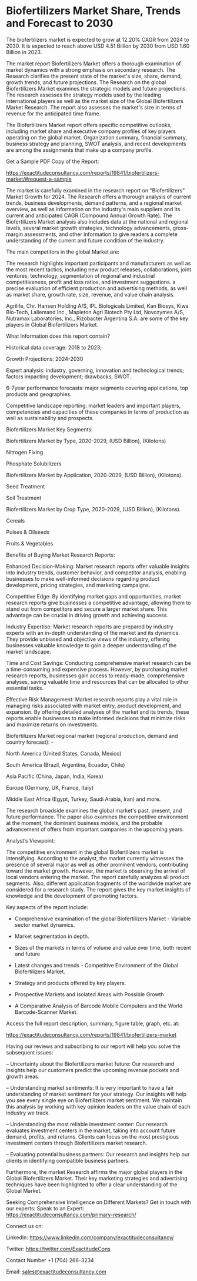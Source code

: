 # Biofertilizers Market Share, Trends and Forecast to 2030

The biofertilizers market is expected to grow at 12.20% CAGR from 2024 to 2030. It is expected to reach above USD 4.51 Billion by 2030 from USD 1.60 Billion in 2023.

The market report Biofertilizers Market offers a thorough examination of market dynamics with a strong emphasis on secondary research. The Research clarifies the present state of the market's size, share, demand, growth trends, and future projections. The Research on the global Biofertilizers Market examines the strategic models and future projections. The research assesses the strategy models used by the leading international players as well as the market size of the Global Biofertilizers Market Research. The report also assesses the market's size in terms of revenue for the anticipated time frame.

The Biofertilizers Market report offers specific competitive outlooks, including market share and executive company profiles of key players operating on the global market. Organization summary, financial summary, business strategy and planning, SWOT analysis, and recent developments are among the assignments that make up a company profile.

Get a Sample PDF Copy of the Report:

https://exactitudeconsultancy.com/reports/19841/biofertilizers-market/#request-a-sample

The market is carefully examined in the research report on "Biofertilizers" Market Growth for 2024. The Research offers a thorough analysis of current trends, business developments, demand patterns, and a regional market overview, as well as information on the industry's main suppliers and its current and anticipated CAGR (Compound Annual Growth Rate). The Biofertilizers Market analysis also includes data at the national and regional levels, several market growth strategies, technology advancements, gross-margin assessments, and other information to give readers a complete understanding of the current and future condition of the industry.

The main competitors in the global Market are:

The research highlights important participants and manufacturers as well as the most recent tactics, including new product releases, collaborations, joint ventures, technology, segmentation of regional and industrial competitiveness, profit and loss ratios, and investment suggestions. a precise evaluation of efficient production and advertising methods, as well as market share, growth rate, size, revenue, and value chain analysis.

Agrilife, Chr. Hansen Holding A/S, IPL Biologicals Limited, Kan Biosys, Kiwa Bio-Tech, Lallemand Inc., Mapleton Agri Biotech Pty Ltd, Novozymes A/S, Nutramax Laboratories, Inc., Rizobacter Argentina S.A. are some of the key players in Global Biofertilizers Market.

What Information does this report contain? 

Historical data coverage: 2018 to 2023;

Growth Projections: 2024-2030

Expert analysis: industry, governing, innovation and technological trends; factors impacting development; drawbacks, SWOT. 

6-7year performance forecasts: major segments covering applications, top products and geographies. 

Competitive landscape reporting: market leaders and important players, competencies and capacities of these companies in terms of production as well as sustainability and prospects.

Biofertilizers Market Key Segments:

Biofertilizers Market by Type, 2020-2029, (USD Billion), (Kilotons)

Nitrogen Fixing

Phosphate Solubilizers

Biofertilizers Market by Application, 2020-2029, (USD Billion), (Kilotons).

Seed Treatment

Soil Treatment

Biofertilizers Market by Crop Type, 2020-2029, (USD Billion), (Kilotons).

Cereals

Pulses & Oilseeds

Fruits & Vegetables




Benefits of Buying Market Research Reports:

Enhanced Decision-Making: Market research reports offer valuable insights into industry trends, customer behavior, and competitor analysis, enabling businesses to make well-informed decisions regarding product development, pricing strategies, and marketing campaigns.

Competitive Edge: By identifying market gaps and opportunities, market research reports give businesses a competitive advantage, allowing them to stand out from competitors and secure a larger market share. This advantage can be crucial in driving growth and achieving success.

Industry Expertise: Market research reports are prepared by industry experts with an in-depth understanding of the market and its dynamics. They provide unbiased and objective views of the industry, offering businesses valuable knowledge to gain a deeper understanding of the market landscape.

Time and Cost Savings: Conducting comprehensive market research can be a time-consuming and expensive process. However, by purchasing market research reports, businesses gain access to ready-made, comprehensive analyses, saving valuable time and resources that can be allocated to other essential tasks.

Effective Risk Management: Market research reports play a vital role in managing risks associated with market entry, product development, and expansion. By offering detailed analyses of the market and its trends, these reports enable businesses to make informed decisions that minimize risks and maximize returns on investments.

Biofertilizers Market regional market (regional production, demand and country forecast): -

North America (United States, Canada, Mexico)

South America (Brazil, Argentina, Ecuador, Chile)

Asia Pacific (China, Japan, India, Korea)

Europe (Germany, UK, France, Italy)

Middle East Africa (Egypt, Turkey, Saudi Arabia, Iran) and more.

The research broadside examines the global market's past, present, and future performance. The paper also examines the competitive environment at the moment, the dominant business models, and the probable advancement of offers from important companies in the upcoming years.

Analyst’s Viewpoint:

The competitive environment in the global Biofertilizers market is intensifying. According to the analyst, the market currently witnesses the presence of several major as well as other prominent vendors, contributing toward the market growth. However, the market is observing the arrival of local vendors entering the market. The report carefully analyzes all product segments. Also, different application fragments of the worldwide market are considered for a research study. The report gives the key market insights of knowledge and the development of promoting factors.

Key aspects of the report include:

- Comprehensive examination of the global Biofertilizers Market - Variable sector market dynamics.

- Market segmentation in depth.

- Sizes of the markets in terms of volume and value over time, both recent and future

- Latest changes and trends - Competitive Environment of the Global Biofertilizers Market.

- Strategy and products offered by key players.

- Prospective Markets and Isolated Areas with Possible Growth

- A Comparative Analysis of Barcode Mobile Computers and the World Barcode-Scanner Market.

Access the full report description, summary, figure table, graph, etc. at:

https://exactitudeconsultancy.com/reports/19841/biofertilizers-market

Having our reviews and subscribing to our report will help you solve the subsequent issues:

– Uncertainty about the Biofertilizers market future: Our research and insights help our customers predict the upcoming revenue pockets and growth areas.

– Understanding market sentiments: It is very important to have a fair understanding of market sentiment for your strategy. Our insights will help you see every single eye on Biofertilizers market sentiment. We maintain this analysis by working with key opinion leaders on the value chain of each industry we track.

– Understanding the most reliable investment center: Our research evaluates investment centers in the market, taking into account future demand, profits, and returns. Clients can focus on the most prestigious investment centers through Biofertilizers market research.

– Evaluating potential business partners: Our research and insights help our clients in identifying compatible business partners.

Furthermore, the market Research affirms the major global players in the Global Biofertilizers Market. Their key marketing strategies and advertising techniques have been highlighted to offer a clear understanding of the Global Market.

Seeking Comprehensive Intelligence on Different Markets? Get in touch with our experts: Speak to an Expert: https://exactitudeconsultancy.com/primary-research/

Connect us on:

LinkedIn: https://www.linkedin.com/company/exactitudeconsultancy/

Twitter: https://twitter.com/ExactitudeCons

Contact Number +1 (704) 266-3234

Email: sales@exactitudeconsultancy.com
